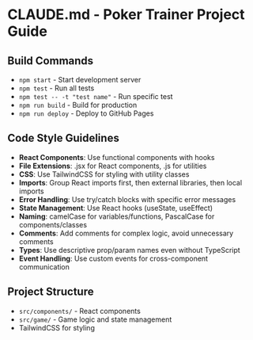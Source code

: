 # CLAUDE.md - Poker Trainer Project Guide

## Build Commands
- `npm start` - Start development server
- `npm test` - Run all tests
- `npm test -- -t "test name"` - Run specific test
- `npm run build` - Build for production
- `npm run deploy` - Deploy to GitHub Pages

## Code Style Guidelines
- **React Components**: Use functional components with hooks
- **File Extensions**: .jsx for React components, .js for utilities
- **CSS**: Use TailwindCSS for styling with utility classes
- **Imports**: Group React imports first, then external libraries, then local imports
- **Error Handling**: Use try/catch blocks with specific error messages
- **State Management**: Use React hooks (useState, useEffect)
- **Naming**: camelCase for variables/functions, PascalCase for components/classes
- **Comments**: Add comments for complex logic, avoid unnecessary comments
- **Types**: Use descriptive prop/param names even without TypeScript
- **Event Handling**: Use custom events for cross-component communication

## Project Structure
- `src/components/` - React components
- `src/game/` - Game logic and state management
- TailwindCSS for styling